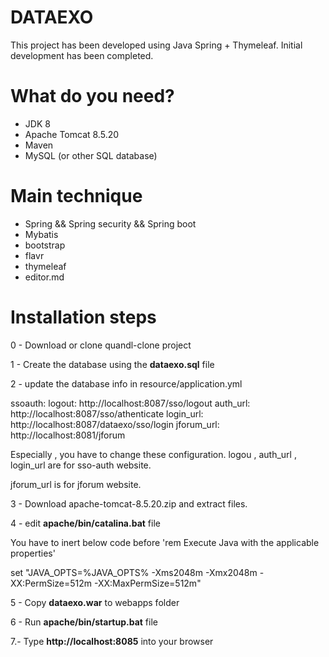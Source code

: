 # DATAEXO
This project has been developed using Java Spring + Thymeleaf. 
Initial development has been completed.

# What do you need?
- JDK 8
- Apache Tomcat 8.5.20
- Maven
- MySQL (or other SQL database)

# Main technique

- Spring && Spring security && Spring boot
- Mybatis
- bootstrap
- flavr
- thymeleaf
- editor.md

# Installation steps 

0 - Download or clone quandl-clone project

1 - Create the database using the **dataexo.sql** file

2 - update the database info in resource/application.yml

ssoauth:
logout: http://localhost:8087/sso/logout
auth_url: http://localhost:8087/sso/athenticate
login_url: http://localhost:8087/dataexo/sso/login
jforum_url: http://localhost:8081/jforum

Especially  , you have to change these configuration.
logou , auth_url , login_url are for sso-auth website.

jforum_url is for jforum website.

3 - Download apache-tomcat-8.5.20.zip and extract files.  

4 - edit **apache/bin/catalina.bat** file

You have to inert below code before 'rem Execute Java with the applicable properties'

set "JAVA_OPTS=%JAVA_OPTS% -Xms2048m -Xmx2048m -XX:PermSize=512m -XX:MaxPermSize=512m"

5 - Copy **dataexo.war** to webapps folder

6 - Run **apache/bin/startup.bat** file

7.- Type **http://localhost:8085** into your browser

